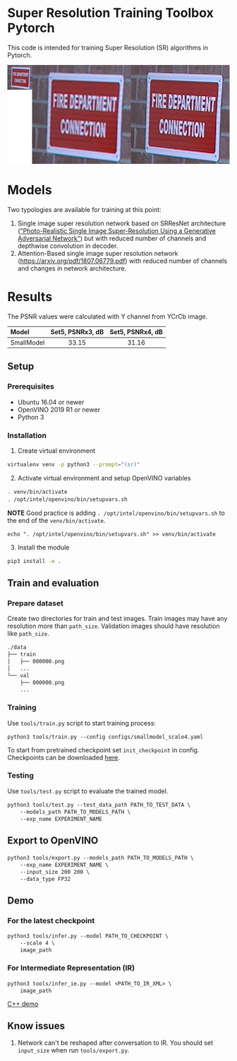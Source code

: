 # Super Resolution Training Toolbox Pytorch
This code is intended for training Super Resolution (SR) algorithms in Pytorch.

![](./sr.jpg)

# Models
Two typologies are available for training at this point:

1. Single image super resolution network based on SRResNet architecture
(["Photo-Realistic Single Image Super-Resolution Using a Generative Adversarial
Network"](https://arxiv.org/pdf/1609.04802.pdf)) but with reduced number of channels and depthwise convolution in decoder.
2. Attention-Based single image super resolution network (https://arxiv.org/pdf/1807.06779.pdf) with reduced number of channels and changes in network architecture.

# Results
The PSNR values were calculated with Y channel from YCrCb image.

| Model      | Set5, PSNRx3, dB | Set5, PSNRx4, dB |
| :--------- | :--------------: | :--------------: |
| SmallModel | 33.15            | 31.16            |


## Setup

### Prerequisites

* Ubuntu 16.04 or newer
* OpenVINO 2019 R1 or newer
* Python 3


### Installation

1. Create virtual environment
```bash
virtualenv venv -p python3 --prompt="(sr)"
```

2. Activate virtual environment and setup OpenVINO variables
```bash
. venv/bin/activate
. /opt/intel/openvino/bin/setupvars.sh
```
**NOTE** Good practice is adding `. /opt/intel/openvino/bin/setupvars.sh` to the end of the `venv/bin/activate`.
```
echo ". /opt/intel/openvino/bin/setupvars.sh" >> venv/bin/activate
```

3. Install the module
```bash
pip3 install -e .
```

## Train and evaluation

### Prepare dataset
Create two directories for train and test images. Train images may have any resolution more than `path_size`.
Validation images should have resolution like `path_size`.

```
./data
├── train
│   ├── 000000.png
│   ...
└── val
    ├── 000000.png
    ...
```

### Training

Use `tools/train.py` script to start training process:
```
python3 tools/train.py --config configs/smallmodel_scale4.yaml
```

To start from pretrained checkpoint set `init_checkpoint` in config.
Checkpoints can be downloaded [here](https://download.01.org/opencv/openvino_training_extensions/models/super_resolution/super_resolution.tar.gz).

### Testing

Use `tools/test.py` script to evaluate the trained model.

```
python3 tools/test.py --test_data_path PATH_TO_TEST_DATA \
    --models_path PATH_TO_MODELS_PATH \
    --exp_name EXPERIMENT_NAME
```

## Export to OpenVINO
```
python3 tools/export.py --models_path PATH_TO_MODELS_PATH \
    --exp_name EXPERIMENT_NAME \
    --input_size 200 200 \
    --data_type FP32
```

## Demo

### For the latest checkpoint
```
python3 tools/infer.py --model PATH_TO_CHECKPOINT \
    --scale 4 \
    image_path
```

### For Intermediate Representation (IR)
```
python3 tools/infer_ie.py --model <PATH_TO_IR_XML> \
    image_path
```

[C++ demo](https://github.com/opencv/open_model_zoo/tree/master/demos/super_resolution_demo)


## Know issues

1. Network can't be reshaped after conversation to IR. You should set `input_size` when run `tools/export.py`.
